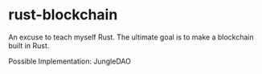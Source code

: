 # rust-blockchain
An excuse to teach myself Rust. The ultimate goal is to make a blockchain built in Rust.

Possible Implementation: JungleDAO
